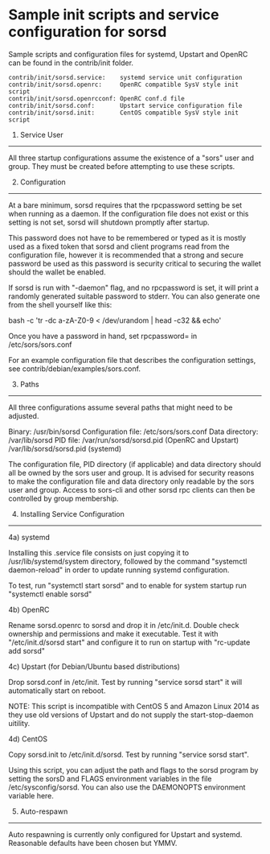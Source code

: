 Sample init scripts and service configuration for sorsd
==========================================================

Sample scripts and configuration files for systemd, Upstart and OpenRC
can be found in the contrib/init folder.

    contrib/init/sorsd.service:    systemd service unit configuration
    contrib/init/sorsd.openrc:     OpenRC compatible SysV style init script
    contrib/init/sorsd.openrcconf: OpenRC conf.d file
    contrib/init/sorsd.conf:       Upstart service configuration file
    contrib/init/sorsd.init:       CentOS compatible SysV style init script

1. Service User
---------------------------------

All three startup configurations assume the existence of a "sors" user
and group.  They must be created before attempting to use these scripts.

2. Configuration
---------------------------------

At a bare minimum, sorsd requires that the rpcpassword setting be set
when running as a daemon.  If the configuration file does not exist or this
setting is not set, sorsd will shutdown promptly after startup.

This password does not have to be remembered or typed as it is mostly used
as a fixed token that sorsd and client programs read from the configuration
file, however it is recommended that a strong and secure password be used
as this password is security critical to securing the wallet should the
wallet be enabled.

If sorsd is run with "-daemon" flag, and no rpcpassword is set, it will
print a randomly generated suitable password to stderr.  You can also
generate one from the shell yourself like this:

bash -c 'tr -dc a-zA-Z0-9 < /dev/urandom | head -c32 && echo'

Once you have a password in hand, set rpcpassword= in /etc/sors/sors.conf

For an example configuration file that describes the configuration settings,
see contrib/debian/examples/sors.conf.

3. Paths
---------------------------------

All three configurations assume several paths that might need to be adjusted.

Binary:              /usr/bin/sorsd
Configuration file:  /etc/sors/sors.conf
Data directory:      /var/lib/sorsd
PID file:            /var/run/sorsd/sorsd.pid (OpenRC and Upstart)
                     /var/lib/sorsd/sorsd.pid (systemd)

The configuration file, PID directory (if applicable) and data directory
should all be owned by the sors user and group.  It is advised for security
reasons to make the configuration file and data directory only readable by the
sors user and group.  Access to sors-cli and other sorsd rpc clients
can then be controlled by group membership.

4. Installing Service Configuration
-----------------------------------

4a) systemd

Installing this .service file consists on just copying it to
/usr/lib/systemd/system directory, followed by the command
"systemctl daemon-reload" in order to update running systemd configuration.

To test, run "systemctl start sorsd" and to enable for system startup run
"systemctl enable sorsd"

4b) OpenRC

Rename sorsd.openrc to sorsd and drop it in /etc/init.d.  Double
check ownership and permissions and make it executable.  Test it with
"/etc/init.d/sorsd start" and configure it to run on startup with
"rc-update add sorsd"

4c) Upstart (for Debian/Ubuntu based distributions)

Drop sorsd.conf in /etc/init.  Test by running "service sorsd start"
it will automatically start on reboot.

NOTE: This script is incompatible with CentOS 5 and Amazon Linux 2014 as they
use old versions of Upstart and do not supply the start-stop-daemon uitility.

4d) CentOS

Copy sorsd.init to /etc/init.d/sorsd. Test by running "service sorsd start".

Using this script, you can adjust the path and flags to the sorsd program by
setting the sorsD and FLAGS environment variables in the file
/etc/sysconfig/sorsd. You can also use the DAEMONOPTS environment variable here.

5. Auto-respawn
-----------------------------------

Auto respawning is currently only configured for Upstart and systemd.
Reasonable defaults have been chosen but YMMV.
